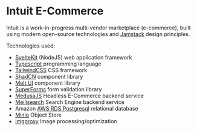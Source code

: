# Intuit E-Commerce

Intuit is a work-in-progress multi-vendor marketplace (e-commerce), built using modern open-source technologies and [Jamstack](https://jamstack.org/) design principles.

Technologies used:

- [SvelteKit](https://kit.svelte.dev/) (NodeJS) web application framework
- [Typescript](https://www.typescriptlang.org/) programming language
- [TailwindCSS](https://tailwindcss.com/) CSS framework
- [ShadCN](https://www.shadcn-svelte.com/) component library
- [Melt UI](https://melt-ui.com/) component library
- [SuperForms](https://superforms.rocks/) form validation library
- [MedusaJS](https://medusajs.com/) Headless E-Commerce backend service
- [Meilisearch](https://www.meilisearch.com/) Search Engine backend service
- Amazon [AWS RDS Postgresql](https://aws.amazon.com/rds/) relational database
- [Minio](https://min.io/) Object Store
- [imgproxy](https://imgproxy.net/) Image processing/optimization
